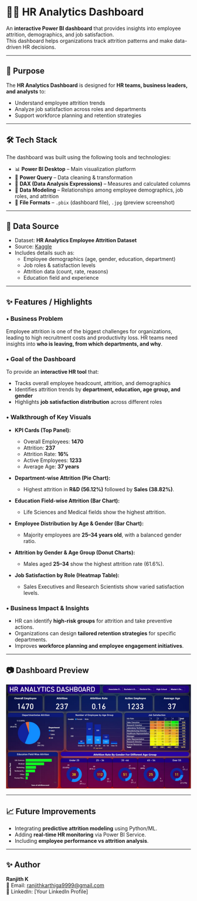 # 👩‍💼 HR Analytics Dashboard  

An **interactive Power BI dashboard** that provides insights into employee attrition, demographics, and job satisfaction.  
This dashboard helps organizations track attrition patterns and make data-driven HR decisions.  

---

## 🎯 Purpose  

The **HR Analytics Dashboard** is designed for **HR teams, business leaders, and analysts** to:  
- Understand employee attrition trends  
- Analyze job satisfaction across roles and departments  
- Support workforce planning and retention strategies  

---

## 🛠 Tech Stack  

The dashboard was built using the following tools and technologies:  
- 📊 **Power BI Desktop** – Main visualization platform  
- 📂 **Power Query** – Data cleaning & transformation  
- 🧮 **DAX (Data Analysis Expressions)** – Measures and calculated columns  
- 📝 **Data Modeling** – Relationships among employee demographics, job roles, and attrition  
- 📁 **File Formats** – `.pbix` (dashboard file), `.jpg` (preview screenshot)  

---

## 📂 Data Source  

- Dataset: **HR Analytics Employee Attrition Dataset**  
- Source: [Kaggle](https://www.kaggle.com)  
- Includes details such as:  
  - Employee demographics (age, gender, education, department)  
  - Job roles & satisfaction levels  
  - Attrition data (count, rate, reasons)  
  - Education field and experience  

---

## ✨ Features / Highlights  

### • Business Problem  
Employee attrition is one of the biggest challenges for organizations, leading to high recruitment costs and productivity loss. HR teams need insights into **who is leaving, from which departments, and why**.  

### • Goal of the Dashboard  
To provide an **interactive HR tool** that:  
- Tracks overall employee headcount, attrition, and demographics  
- Identifies attrition trends by **department, education, age group, and gender**  
- Highlights **job satisfaction distribution** across different roles  

### • Walkthrough of Key Visuals  
- **KPI Cards (Top Panel):**  
  - Overall Employees: **1470**  
  - Attrition: **237**  
  - Attrition Rate: **16%**  
  - Active Employees: **1233**  
  - Average Age: **37 years**  

- **Department-wise Attrition (Pie Chart):**  
  - Highest attrition in **R&D (56.12%)** followed by **Sales (38.82%)**.  

- **Education Field-wise Attrition (Bar Chart):**  
  - Life Sciences and Medical fields show the highest attrition.  

- **Employee Distribution by Age & Gender (Bar Chart):**  
  - Majority employees are **25–34 years old**, with a balanced gender ratio.  

- **Attrition by Gender & Age Group (Donut Charts):**  
  - Males aged **25–34** show the highest attrition rate (61.6%).  

- **Job Satisfaction by Role (Heatmap Table):**  
  - Sales Executives and Research Scientists show varied satisfaction levels.  

### • Business Impact & Insights  
- HR can identify **high-risk groups** for attrition and take preventive actions.  
- Organizations can design **tailored retention strategies** for specific departments.  
- Improves **workforce planning and employee engagement initiatives**.  

---

## 📷 Dashboard Preview  

![HR Analytics Dashboard](Hr%20analytics.jpg)  

---

## 📈 Future Improvements  

- Integrating **predictive attrition modeling** using Python/ML.  
- Adding **real-time HR monitoring** via Power BI Service.  
- Including **employee performance vs attrition analysis**.  

---

## ✨ Author  

**Ranjith K**  
📧 Email: [ranjithkarthiga9999@gmail.com](mailto:ranjithkarthiga9999@gmail.com)  
🔗 LinkedIn: [Your LinkedIn Profile]  
